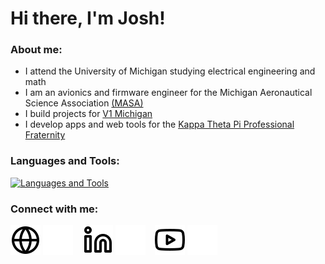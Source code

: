 # Hi there, I'm Josh! 

### About me:
- I attend the University of Michigan studying electrical engineering and math
- I am an avionics and firmware engineer for the Michigan Aeronautical Science Association [(MASA)](https://masa.engin.umich.edu/)
- I build projects for [V1 Michigan](https://v1michigan.com)
- I develop apps and web tools for the [Kappa Theta Pi Professional Fraternity](https://ktpmichigan.com/)

### Languages and Tools:

[![Languages and Tools](https://skillicons.dev/icons?i=arduino,bash,c,cpp,css,dart,fastapi,figma,git,html,java,js,latex,linux,matlab,nextjs,nodejs,npm,opencv,powershell,py,raspberrypi,react,sklearn,tailwind,ts&theme=dark)](https://mildjosh.com/projects)

[website]: https://mildjosh.com
[linkedin]: https://linkedin.com/in/mildjosh
[youtube]: https://youtube.com/mildjosh

### Connect with me:

[![website](./img/globe-light.svg)](https://mildjosh.com#gh-light-mode-only)
[![website](./img/globe-dark.svg)](https://mildjosh.com#gh-dark-mode-only)
&nbsp;&nbsp;
[![website](./img/linkedin-light.svg)](https://linkedin.com/in/codeSTACKr#gh-light-mode-only)
[![website](./img/linkedin-dark.svg)](https://linkedin.com/in/codeSTACKr#gh-dark-mode-only)
&nbsp;&nbsp;
[![website](./img/youtube-light.svg)](https://youtube.com/codestackr#gh-light-mode-only)
[![website](./img/youtube-dark.svg)](https://youtube.com/codestackr#gh-dark-mode-only)
